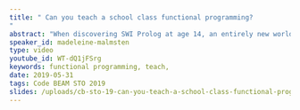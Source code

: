 ```yaml
---
title: " Can you teach a school class functional programming?
"
abstract: "When discovering SWI Prolog at age 14, an entirely new world was opening up in front of me. All of a sudden I could create whatever I wanted, and it was with that experience that I took on the challenge my colleague was throwing at me that Monday morning: Can you teach a school class functional programming?"
speaker_id: madeleine-malmsten
type: video
youtube_id: WT-dQ1jFSrg
keywords: functional programming, teach,
date: 2019-05-31
tags: Code BEAM STO 2019
slides: /uploads/cb-sto-19-can-you-teach-a-school-class-functional-programming-madeleine-malmsten-compressed.pdf
---
```


